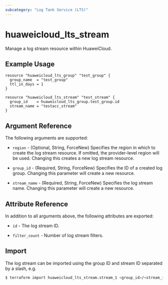 ```yaml
---
subcategory: "Log Tank Service (LTS)"
---
```


# huaweicloud_lts_stream

Manage a log stream resource within HuaweiCloud.

## Example Usage

```hcl
resource "huaweicloud_lts_group" "test_group" {
  group_name  = "test_group"
  ttl_in_days = 1
}

resource "huaweicloud_lts_stream" "test_stream" {
  group_id    = huaweicloud_lts_group.test_group.id
  stream_name = "testacc_stream"
}
```

## Argument Reference

The following arguments are supported:

* `region` - (Optional, String, ForceNew) Specifies the region in which to create the log stream resource. If omitted, the
  provider-level region will be used. Changing this creates a new log stream resource.

* `group_id` - (Required, String, ForceNew) Specifies the ID of a created log group. Changing this parameter will create
  a new resource.

* `stream_name` - (Required, String, ForceNew) Specifies the log stream name. Changing this parameter will create a new
  resource.

## Attribute Reference

In addition to all arguments above, the following attributes are exported:

* `id` - The log stream ID.

* `filter_count` - Number of log stream filters.

## Import

The log stream can be imported using the group ID and stream ID separated by a slash, e.g.

```bash
$ terraform import huaweicloud_lts_stream.stream_1 <group_id>/<stream_id>
```
